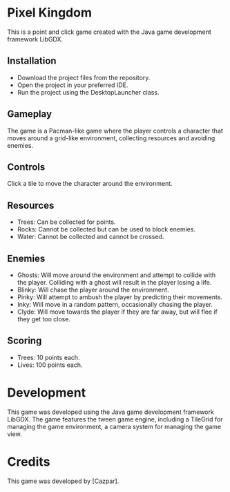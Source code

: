 # Pixel Kingdom  
This is a point and click game created with the Java game development framework LibGDX.

## Installation
* Download the project files from the repository.
* Open the project in your preferred IDE.
* Run the project using the DesktopLauncher class.


## Gameplay
The game is a Pacman-like game where the player controls a character that moves around a grid-like environment, collecting resources and avoiding enemies.

## Controls
Click a tile to move the character around the environment.

## Resources
* Trees: Can be collected for points.
* Rocks: Cannot be collected but can be used to block enemies.
* Water: Cannot be collected and cannot be crossed.

## Enemies
* Ghosts: Will move around the environment and attempt to collide with the player. Colliding with a ghost will result in the player losing a life.
* Blinky: Will chase the player around the environment.
* Pinky: Will attempt to ambush the player by predicting their movements.
* Inky: Will move in a random pattern, occasionally chasing the player.
* Clyde: Will move towards the player if they are far away, but will flee if they get too close.

## Scoring
* Trees: 10 points each.
* Lives: 100 points each.

# Development
This game was developed using the Java game development framework LibGDX. The game features the tween game engine, including a TileGrid for managing the game environment, a camera system for managing the game view.

# Credits
This game was developed by [Cazpar].